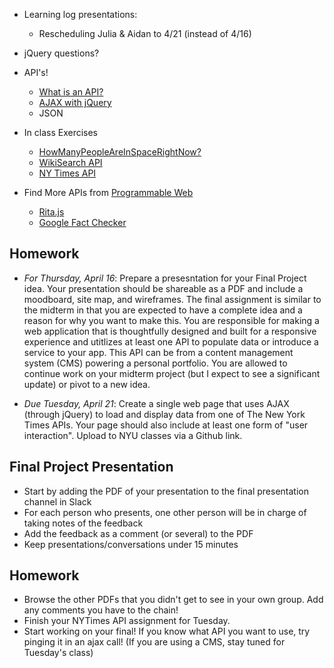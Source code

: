 






* Learning log presentations:
  * Rescheduling Julia & Aidan to 4/21 (instead of 4/16)
* jQuery questions?
* API's!
  * [What is an API?](https://medium.com/@perrysetgo/what-exactly-is-an-api-69f36968a41f)
  * [AJAX with jQuery](http://learn.jquery.com/ajax/)
  * JSON

* In class Exercises
  * [HowManyPeopleAreInSpaceRightNow?](http://api.open-notify.org/astros.json)
  * [WikiSearch API](http://en.wikipedia.org/w/api.php?action=opensearch&format=json&search)
  * [NY Times API](http://developer.nytimes.com/)

* Find More APIs from [Programmable Web](https://www.programmableweb.com/)
  * [Rita.js](https://rednoise.org/rita/reference/index.php)
  * [Google Fact Checker](https://developers.google.com/fact-check/tools/api)

## Homework

* *For Thursday, April 16*: Prepare a presesntation for your Final Project idea. Your presentation should be shareable as a PDF and include a moodboard, site map, and wireframes. The final assignment is similar to the midterm in that you are expected to have a complete idea and a reason for why you want to make this. You are responsible for making a web application that is thoughtfully designed and built for a responsive experience and utitlizes at least one API to populate data or introduce a service to your app. This API can be from a content management system (CMS) powering a personal portfolio. You are allowed to continue work on your midterm project (but I expect to see a significant update) or pivot to a new idea. 

* *Due Tuesday, April 21*: Create a single web page that uses AJAX (through jQuery) to load and display data from one of The New York Times APIs. Your page should also include at least one form of "user interaction". Upload to NYU classes via a Github link.


## Final Project Presentation

* Start by adding the PDF of your presentation to the final presentation channel in Slack
* For each person who presents, one other person will be in charge of taking notes of the feedback
* Add the feedback as a comment (or several) to the PDF
* Keep presentations/conversations under 15 minutes

## Homework

* Browse the other PDFs that you didn't get to see in your own group. Add any comments you have to the chain!
* Finish your NYTimes API assignment for Tuesday.
* Start working on your final! If you know what API you want to use, try pinging it in an ajax call! (If you are using a CMS, stay tuned for Tuesday's class)